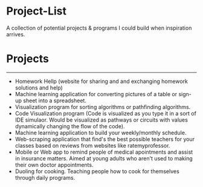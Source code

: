 # Project-List
A collection of potential projects &amp; programs I could build when inspiration arrives.


# Projects
-------------------------------------
- Homework Hellp (website for sharing and and exchanging homework solutions and help)
- Machine learning application for converting pictures of a table or sign-up sheet into a spreadsheet.
- Visualization program for sorting algorithms or pathfinding algorithms.
- Code Visualization program (Code is visualized as you type it in a sort of IDE simulaor. Would be visualized as pathways or circuits with values dynamically changing the flow of the code).
- Machine learning application to build your weekly/monthly schedule.
- Web-scraping application that find's the best possible teachers for your classes based on reviews from websites like ratemyprofessor.
- Mobile or Web app to remind people of medical apointments and assist in insurance matters. Aimed at young adults who aren't used to making their own doctor appointments.
- Duoling for cooking. Teaching people how to cook for themselves through daily programs.
